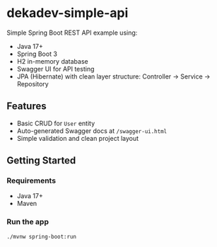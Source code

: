# dekadev-simple-api

Simple Spring Boot REST API example using:

- Java 17+
- Spring Boot 3
- H2 in-memory database
- Swagger UI for API testing
- JPA (Hibernate) with clean layer structure: Controller → Service → Repository

## Features

- Basic CRUD for `User` entity
- Auto-generated Swagger docs at `/swagger-ui.html`
- Simple validation and clean project layout

## Getting Started

### Requirements
- Java 17+
- Maven

### Run the app
```bash
./mvnw spring-boot:run

